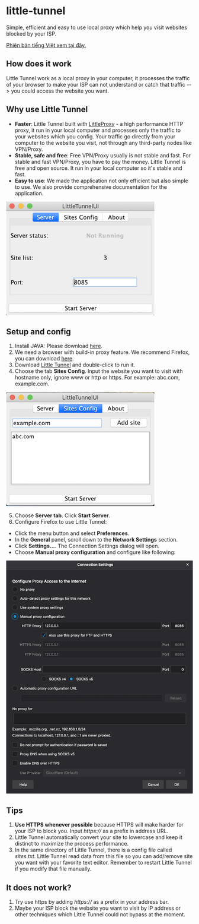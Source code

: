 # little-tunnel
Simple, efficient and easy to use local proxy which help you visit websites blocked by your ISP.

[Phiên bản tiếng Việt xem tại đây.](https://github.com/ngotrunghieu29/little-tunnel/blob/master/README.vi.md)
## How does it work
Little Tunnel work as a local proxy in your computer, it processes the traffic of your browser to make your ISP can not understand or catch that traffic --> you could access the website you want.
## Why use Little Tunnel
- **Faster**: Little Tunnel built with [LittleProxy](https://github.com/adamfisk/LittleProxy) - a high performance HTTP proxy, it run in your local computer and processes only the traffic to your websites which you config. Your traffic go directly from your computer to the website you visit, not through any third-party nodes like VPN/Proxy.
- **Stable, safe and free**: Free VPN/Proxy usually is not stable and fast. For stable and fast VPN/Proxy, you have to pay the money. Little Tunnel is free and open source. It run in your local computer so it's stable and fast.
- **Easy to use**: We made the application not only efficient but also simple to use. We also provide comprehensive documentation for the application.

![Alt text](images/LittleTunnel.png?raw=true "Little Tunnel")

## Setup and config
1. Install JAVA: Please download [here](https://www.oracle.com/java/technologies/javase-jdk11-downloads.html).
2. We need a browser with build-in proxy feature. We recommend Firefox, you can download [here](https://www.mozilla.org/en-US/firefox/new/).
3. Download [Little Tunnel](https://github.com/ngotrunghieu29/little-tunnel/releases/download/v1.0/little-tunnel-1.0.jar) and double-click to run it.
4. Choose the tab **Sites Config**. Input the website you want to visit with hostname only, ignore www or http or https. For example: abc.com, example.com.

![Alt text](images/addSite.png?raw=true "Add Site")

5. Choose **Server tab**. Click **Start Server**.
6. Configure Firefox to use Little Tunnel:
- Click the menu button and select **Preferences**.
- In the **General** panel, scroll down to the **Network Settings** section.
- Click **Settings…**. The Connection Settings dialog will open.
- Choose **Manual proxy configuration** and configure like following:

![Alt text](images/firefoxProxy.png?raw=true "Configure Proxy in Firefox")

## Tips
1. **Use HTTPS whenever possible** because HTTPS will make harder for your ISP to block you. Input _https://_ as a prefix in address URL.
2. Little Tunnel automatically convert your site to lowercase and keep it distinct to maximize the process performance.
3. In the same directory of Little Tunnel, there is a config file called _sites.txt_. Little Tunnel read data from this file so you can add/remove site you want with your favorite text editor. Remember to restart Little Tunnel if you modify that file manually.
## It does not work?
1. Try use https by adding _https://_ as a prefix in your address bar.
2. Maybe your ISP block the website you want to visit by IP address or other techniques which Little Tunnel could not bypass at the moment.
